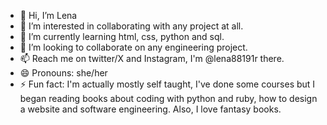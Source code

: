 - 👋 Hi, I’m Lena
- 👀 I’m interested in collaborating with any project at all.
- 🌱 I’m currently learning html, css, python and sql.
- 💞️ I’m looking to collaborate on any engineering project.
- 📫 Reach me on twitter/X and Instagram, I'm @lena88191r there.
- 😄 Pronouns: she/her
- ⚡ Fun fact: I'm actually mostly self taught, I've done some courses but I began reading books about coding with python and ruby, how to design a website and software engineering. Also, I love fantasy books.

<!---
lena88191r/lena88191r is a ✨ special ✨ repository because its `README.md` (this file) appears on your GitHub profile.
You can click the Preview link to take a look at your changes.
--->

